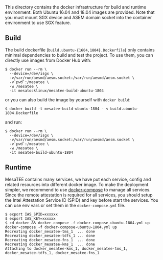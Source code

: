 This directory contains the docker infrastructure for build and runtime
environment. Both Ubuntu 16.04 and 18.04 images are provided. Note that
you must mount SGX device and ASEM domain socket into the container
environment to use SGX feature.

## Build

The build dockerfile (`build.ubuntu-{1604,1804}.Dockerfile`) only contains
minimal dependencies to build and test the project. To use them, you can
directly use images from Docker Hub with:

```
$ docker run --rm \
  --device=/dev/isgx \
  -v/var/run/aesmd/aesm.socket:/var/run/aesmd/aesm.socket \
  -v`pwd`:/mesatee \
  -w /mesatee \
  -it mesalocklinux/mesatee-build-ubuntu-1804
```

or you can also build the image by yourself with `docker build`:

```
$ docker build -t mesatee-build-ubuntu-1804 - < build.ubuntu-1804.Dockerfile
```
and run:

```
$ docker run --rm \
  --device=/dev/isgx \
  -v/var/run/aesmd/aesm.socket:/var/run/aesmd/aesm.socket \
  -v`pwd`:/mesatee \
  -w /mesatee \
  -it mesatee-build-ubuntu-1804
```

## Runtime

MesaTEE contains many services, we have put each service, config and related
resources into different docker image. To make the deployment simpler, we
recommend to use [docker-compose](https://docs.docker.com/compose/) to manage
all services. Since the remote attestation is required for all services, you
should setup the Intel Attestation Service ID (SPID) and key before start the
services. You can use env vars or set them in the `docker-compose.yml` file.

```
$ export IAS_SPID=xxxxxx
$ export IAS_KEY=xxxxxx
$ cd docker && docker-compose -f docker-compose-ubuntu-1804.yml up
docker-compose -f docker-compose-ubuntu-1804.yml up
Recreating docker_mesatee-tms_1  ... done
Recreating docker_mesatee-tdfs_1 ... done
Recreating docker_mesatee-fns_1  ... done
Recreating docker_mesatee-kms_1  ... done
Attaching to docker_mesatee-kms_1, docker_mesatee-tms_1, docker_mesatee-tdfs_1, docker_mesatee-fns_1
```

